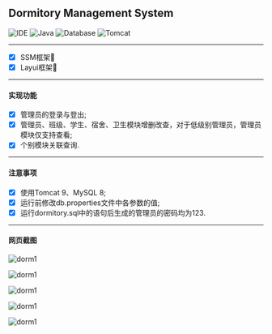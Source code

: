 ## Dormitory Management System 

![IDE](https://img.shields.io/badge/IDE-IntelliJ%20IDEA-brightgreen.svg) ![Java](https://img.shields.io/badge/Java-11-blue) ![Database](https://img.shields.io/badge/MySQL-8-lightgrey) ![Tomcat](https://img.shields.io/badge/Tomcat-9-orange)
<hr>

- [x] SSM框架🎨
- [x] Layui框架🎄
<hr>

#### 实现功能
- [x] 管理员的登录与登出;
- [x] 管理员、班级、学生、宿舍、卫生模块增删改查，对于低级别管理员，管理员模块仅支持查看;
- [x] 个别模块关联查询.
<hr>

#### 注意事项
- [x] 使用Tomcat 9、MySQL 8;
- [x] 运行前修改db.properties文件中各参数的值;
- [x] 运行dormitory.sql中的语句后生成的管理员的密码均为123.
<hr>

#### 网页截图
![dorm1](https://sky-take-out-jzh.oss-cn-beijing.aliyuncs.com/Snipaste_2023-10-30_22-34-26.png)

![dorm1](https://sky-take-out-jzh.oss-cn-beijing.aliyuncs.com/Snipaste_2023-10-30_23-36-42.png)

![dorm1](https://sky-take-out-jzh.oss-cn-beijing.aliyuncs.com/Snipaste_2023-10-30_22-33-37.png)

![dorm1](https://sky-take-out-jzh.oss-cn-beijing.aliyuncs.com/%400J%7BE3YO%606%5DH%28%29SVGV8TOWO.png)

![dorm1](https://sky-take-out-jzh.oss-cn-beijing.aliyuncs.com/1AXGMTCK_Q4R%25KHK63XMX17.png)